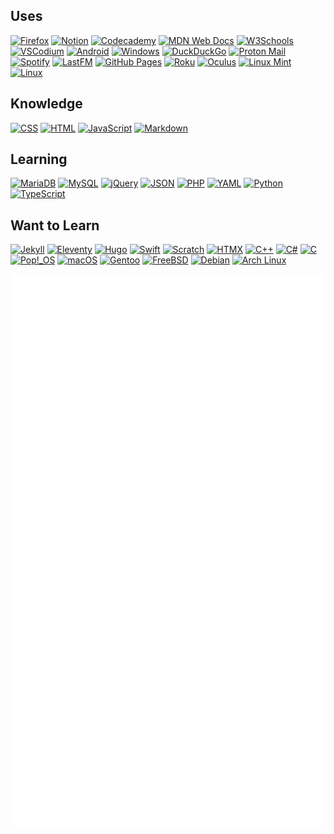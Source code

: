 <!-- ## Hi there 👋 


**michiruneptune/michiruneptune** is a ✨ _special_ ✨ repository because its `README.md` (this file) appears on your GitHub profile.

Here are some ideas to get you started:

 - 👯 I’m looking to collaborate on ...


## 🌊 Protected by Neptune, the Outer Planet of the Seas, Guardian of the Deep Sea 🪸

- 🔭 I’m currently working on many a website
- 🌱 I’m currently learning PHP
- 🤔 I’m looking for help with PHP
- 💬 Ask me about propane & propane accessories
- 📫 How to reach me: howdy [@] banshee [.] boo
- 😄 Pronouns: she/they/it
- ⚡ Fun fact: i liek turtles

https://inttter.github.io/md-badges
https://dilemmagx.github.io/shields-maker
-->

## Uses
[![Firefox](https://img.shields.io/badge/LibreWolf-00ACFF?logo=LibreWolf&logoColor=white)](#) [![Notion](https://img.shields.io/badge/Notion-000?logo=notion&logoColor=fff)](#) [![Codecademy](https://img.shields.io/badge/Codecademy-%2321759B.svg?logo=codecademy&logoColor=white)](#) [![MDN Web Docs](https://img.shields.io/badge/MDN%20Web%20Docs-000?logo=mdnwebdocs&logoColor=fff)](#) [![W3Schools](https://img.shields.io/badge/W3Schools-04AA6D?logo=w3schools&logoColor=fff)](#) [![VSCodium](https://img.shields.io/badge/VSCodium-2F80ED?logo=vscodium&logoColor=fff)](#) [![Android](https://img.shields.io/badge/Android-3DDC84?logo=android&logoColor=white)](#) [![Windows](https://custom-icon-badges.demolab.com/badge/Windows-0078D6?logo=windows11&logoColor=white)](#) [![DuckDuckGo](https://img.shields.io/badge/DuckDuckGo-FF5722?logo=duckduckgo&logoColor=white)](#) [![Proton Mail](https://img.shields.io/badge/Proton%20Mail-6D4AFF?logo=protonmail&logoColor=fff)](#) [![Spotify](https://img.shields.io/badge/Spotify-1ED760?logo=spotify&logoColor=white)](#) [![LastFM](https://img.shields.io/badge/last.fm-D51007?logo=last.fm&logoColor=white)](#) [![GitHub Pages](https://img.shields.io/badge/GitHub%20Pages-121013?logo=github&logoColor=white)](#) [![Roku](https://img.shields.io/badge/Roku-6f1ab1?logo=roku&logoColor=white)](#) [![Oculus](https://img.shields.io/badge/Oculus-%231A1A1A.svg?logo=oculus&logoColor=white)](#) [![Linux Mint](https://img.shields.io/badge/Linux%20Mint-87CF3E?logo=linuxmint&logoColor=fff)](#) [![Linux](https://img.shields.io/badge/Linux-FCC624?logo=linux&logoColor=black)](#)

## Knowledge
[![CSS](https://img.shields.io/badge/CSS-1572B6?logo=css3&logoColor=fff)](#) [![HTML](https://img.shields.io/badge/HTML-%23E34F26.svg?logo=html5&logoColor=white)](#) [![JavaScript](https://img.shields.io/badge/JavaScript-F7DF1E?logo=javascript&logoColor=000)](#) [![Markdown](https://img.shields.io/badge/Markdown-%23000000.svg?logo=markdown&logoColor=white)](#) 

## Learning
[![MariaDB](https://img.shields.io/badge/MariaDB-003545?logo=mariadb&logoColor=white)](#) [![MySQL](https://img.shields.io/badge/MySQL-4479A1?logo=mysql&logoColor=fff)](#) [![jQuery](https://img.shields.io/badge/jQuery-0769AD?logo=jquery&logoColor=fff)](#) [![JSON](https://img.shields.io/badge/JSON-000?logo=json&logoColor=fff)](#) [![PHP](https://img.shields.io/badge/php-%23777BB4.svg?&logo=php&logoColor=white)](#) [![YAML](https://img.shields.io/badge/YAML-CB171E?logo=yaml&logoColor=fff)](#) [![Python](https://img.shields.io/badge/Python-3776AB?logo=python&logoColor=fff)](#) [![TypeScript](https://img.shields.io/badge/TypeScript-3178C6?logo=typescript&logoColor=fff)](#)

## Want to Learn
[![Jekyll](https://img.shields.io/badge/Jekyll-C00?logo=jekyll&logoColor=fff)](#) [![Eleventy](https://img.shields.io/badge/Eleventy-black?logo=eleventy)](#)  [![Hugo](https://img.shields.io/badge/Hugo-FF4088?logo=hugo&logoColor=fff)](#) [![Swift](https://img.shields.io/badge/Swift-F54A2A?logo=swift&logoColor=white)](#) [![Scratch](https://img.shields.io/badge/Scratch-4D97FF?logo=scratch&logoColor=fff)](#) [![HTMX](https://img.shields.io/badge/HTMX-36C?logo=htmx&logoColor=fff)](#) [![C++](https://img.shields.io/badge/C++-%2300599C.svg?logo=c%2B%2B&logoColor=white)](#) [![C#](https://custom-icon-badges.demolab.com/badge/C%23-%23239120.svg?logo=cshrp&logoColor=white)](#) [![C](https://img.shields.io/badge/C-00599C?logo=c&logoColor=white)](#) [![Pop!_OS](https://img.shields.io/badge/Pop!__OS-48B9C7?logo=popos&logoColor=fff)](#) [![macOS](https://img.shields.io/badge/macOS-000000?logo=apple&logoColor=F0F0F0)](#) [![Gentoo](https://img.shields.io/badge/Gentoo-54487A?logo=gentoo&logoColor=fff)](#) [![FreeBSD](https://img.shields.io/badge/FreeBSD-AB2B28?logo=freebsd&logoColor=fff)](#) [![Debian](https://img.shields.io/badge/Debian-A81D33?logo=debian&logoColor=fff)](#) [![Arch Linux](https://img.shields.io/badge/Arch%20Linux-1793D1?logo=arch-linux&logoColor=fff)](#)

<!-- https://github.com/settings/tokens -->

![Metrics](/github-metrics.svg)

<!-- ![Metrics](https://metrics.lecoq.io/michiruneptune?template=terminal&base.activity=0&base.community=0&base.repositories=0&base.metadata=0&fortune=1&16personalities=1&introduction=1&achievements=1&base=header%2C%20activity%2C%20community%2C%20repositories%2C%20metadata&base.indepth=false&base.hireable=false&base.skip=false&achievements=false&achievements.threshold=C&achievements.secrets=true&achievements.display=detailed&achievements.limit=0&introduction=false&introduction.title=true&16personalities=false&16personalities.url=https%3A%2F%2Fwww.16personalities.com%2Fprofiles%2F2644541ae3327&16personalities.sections=personality&16personalities.scores=true&fortune=false&config.timezone=America%2FNew_York) -->
